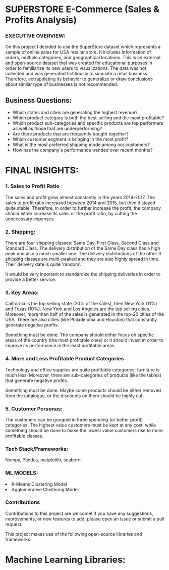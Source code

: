 <h1>SUPERSTORE E-Commerce (Sales & Profits Analysis)</h1>
<h3>EXECUTIVE OVERVIEW:</h3>
<p>On this project I decided to use the SuperStore dataset which represents a sample of online sales for USA retailer store. It includes information of orders, multiple categories, and geographical locations. This is an external and open-source dataset that was created for educational purposes in order to familiarize its new users to visualizations. The data was not collected and was generated fictitiously to simulate a retail business. Therefore, extrapolating its behavior to generalize or draw conclusions about similar type of businesses is not recommended.</p>
<h2>Business Questions:</h2>

<ul>
<li>Which states and cities are generating the highest revenue?</li>
  <li>Which product category is both the best-selling and the most profitable?</li>
   <li>Which product sub-categories and specific products are top performers as well as those that are underperforming?</li>
   <li>Are there products that are frequently bought together?</li>
   <li>Which customer segment is bringing in the most profit?</li>
   <li>What is the most preferred shipping mode among our customers?</li>
   <li>How has the company's performance trended over recent months?</li>
</ul>
<h1>FINAL INSIGHTS:</h1>
<h3>1. Sales to Profit Ratio</h3>
<p>The sales and profit grew almost constantly in the years 2014-2017. The sales to profit ratio increased between 2014 and 2015, but then it stayed quite stable. Therefore, in order to further increase the profit, the company should either increase its sales or the profit ratio, by cutting the unnecessary expenses.</p>
<h3>2. Shipping:</h3>
<p>There are four shipping classes: Same Day, First Class, Second Class and Standard Class.
The delivery distribution of the Same Day class has a high peak and also a much smaller one. The delivery distributions of the other 3 shipping classes are multi-peaked and they are also highly spread in time. Their delivery date is quite 'random'.

It would be very inportant to standardize the shipping deliveries in order to provide a better service.</p>
<h3>3. Key Areas:</h3>
<p>California is the top selling state (20% of the sales), then New York (11%) and Texas (10%). New York and Los Angeles are the top selling cities. Moreover, more than half of the sales is generated in the top-20 cities of the USA.
There are also cities (like Philadelphia and Houston) that constantly generate negative profits.

Something must be done. The company should either focus on specific areas of the country (the most profitable ones) or it should invest in order to improve its performance in the least profitable areas.</p>
<h3>4. More and Less Profitable Product Categories</h3>
<p>Technology and office supplies are quite profitable categories; furniture is much less. Moreover, there are sub-categories of products (like the tables) that generate negative profits.

Something must be done. Maybe some products should be either removed from the catalogue, or the discounts on them should be highly cut.</p>
<h3>5. Customer Personas:</h3>
<p>The customers can be grouped in three spending (or better profit) categories. The highest value customers must be kept at any cost, while something should be done to make the lowest value customers rise to more profitable classes.</p>
<h3>Tech Stack/Frameworks:</h3>
<p>Numpy, Pandas, matplotlib, seaborn</p>
<h3>ML MODELS:</h3>
<p><li>K-Means Clustering Model</li>
<li> Agglomerative Clustering Model</li></p>
<h3>Contributions</h3>
<p>Contributions to this project are welcome! If you have any suggestions, improvements, or new features to add, please open an issue or submit a pull request.

This project makes use of the following open-source libraries and frameworks:</p>
<h1>Machine Learning Libraries:</h1>
